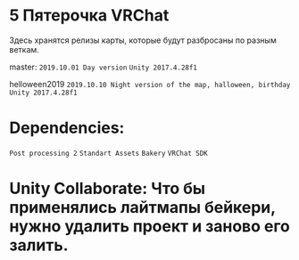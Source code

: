 # 5 Пятерочка VRChat

Здесь хранятся релизы карты, которые будут разбросаны по разным веткам.

master:
``
2019.10.01 Day version
``
``
Unity 2017.4.28f1
``

helloween2019
``
2019.10.10 Night version of the map, halloween, birthday
``
``
Unity 2017.4.28f1
``

# Dependencies:
``
Post processing 2
``
``
Standart Assets
``
``
Bakery
``
``
VRChat SDK
``

# Unity Collaborate: Что бы применялись лайтмапы бейкери, нужно удалить проект и заново его залить.
